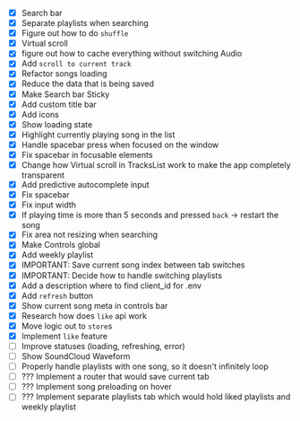 - [x] Search bar
- [x] Separate playlists when searching
- [x] Figure out how to do `shuffle`
- [x] Virtual scroll
- [x] figure out how to cache everything without switching Audio
- [x] Add `scroll to current track`
- [x] Refactor songs loading
- [x] Reduce the data that is being saved
- [x] Make Search bar Sticky
- [x] Add custom title bar
- [x] Add icons
- [x] Show loading state
- [x] Highlight currently playing song in the list
- [x] Handle spacebar press when focused on the window
- [x] Fix spacebar in focusable elements
- [x] Change how Virtual scroll in TracksList work to make the app completely transparent 
- [x] Add predictive autocomplete input
- [x] Fix spacebar
- [x] Fix input width
- [x] If playing time is more than 5 seconds and pressed `back` -> restart the song
- [x] Fix area not resizing when searching
- [x] Make Controls global
- [x] Add weekly playlist
- [x] IMPORTANT: Save current song index between tab switches
- [x] IMPORTANT: Decide how to handle switching playlists
- [x] Add a description where to find client_id for .env
- [x] Add `refresh` button
- [x] Show current song meta in controls bar
- [x] Research how does `like` api work
- [x] Move logic out to `store`s
- [x] Implement `like` feature
- [ ] Improve statuses (loading, refreshing, error)
- [ ] Show SoundCloud Waveform
- [ ] Properly handle playlists with one song, so it doesn't infinitely loop
- [ ] ??? Implement a router that would save current tab
- [ ] ??? Implement song preloading on hover
- [ ] ??? Implement separate playlists tab which would hold liked playlists and weekly playlist 
